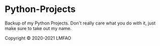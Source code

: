 # Python-Projects

Backup of my Python Projects. Don't really care what you do with it, just make sure to take out my name.

Copyright © 2020-2021 LMFAO
